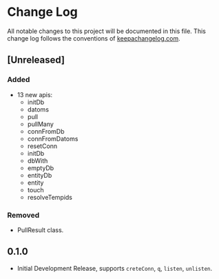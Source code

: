 # Change Log

All notable changes to this project will be documented in this file. This change log follows the conventions of [keepachangelog.com](http://keepachangelog.com/).

## [Unreleased]

### Added

- 13 new apis:
  - initDb
  - datoms
  - pull
  - pullMany
  - connFromDb
  - connFromDatoms
  - resetConn
  - initDb
  - dbWith
  - emptyDb
  - entityDb
  - entity
  - touch
  - resolveTempids

### Removed

- PullResult class.

## 0.1.0

* Initial Development Release, supports `creteConn`, `q`, `listen`, `unlisten`.
